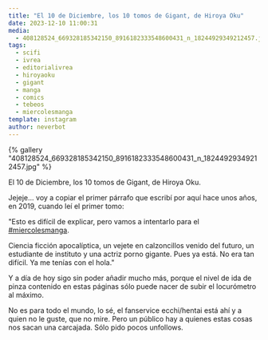 ```yaml
---
title: "El 10 de Diciembre, los 10 tomos de Gigant, de Hiroya Oku"
date: 2023-12-10 11:00:31
media: 
  - 408128524_669328185342150_8916182333548600431_n_18244929349212457.jpg
tags: 
  - scifi
  - ivrea
  - editorialivrea
  - hiroyaoku
  - gigant
  - manga
  - comics
  - tebeos
  - miercolesmanga
template: instagram
author: neverbot
---
```


{% gallery "408128524_669328185342150_8916182333548600431_n_18244929349212457.jpg" %}

El 10 de Diciembre, los 10 tomos de Gigant, de Hiroya Oku.

Jejeje... voy a copiar el primer párrafo que escribí por aquí hace unos años, en 2019, cuando leí el primer tomo:

"Esto es difícil de explicar, pero vamos a intentarlo para el [#miercolesmanga](/tags/miercolesmanga).

Ciencia ficción apocalíptica, un vejete en calzoncillos venido del futuro, un estudiante de instituto y una actriz porno gigante. Pues ya está. No era tan difícil. Ya me tenías con el hola."

Y a día de hoy sigo sin poder añadir mucho más, porque el nivel de ida de pinza contenido en estas páginas sólo puede nacer de subir el locurómetro al máximo.

No es para todo el mundo, lo sé, el fanservice ecchi/hentai está ahí y a quien no le guste, que no mire. Pero un público hay a quienes estas cosas nos sacan una carcajada. Sólo pido pocos unfollows.
